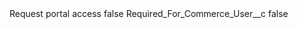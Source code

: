 <?xml version="1.0" encoding="UTF-8"?>
<CustomMetadata xmlns="http://soap.sforce.com/2006/04/metadata" xmlns:xsi="http://www.w3.org/2001/XMLSchema-instance" xmlns:xsd="http://www.w3.org/2001/XMLSchema">
    <label>Request portal access</label>
    <protected>false</protected>
    <values>
        <field>Required_For_Commerce_User__c</field>
        <value xsi:type="xsd:boolean">false</value>
    </values>
</CustomMetadata>
